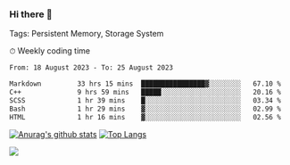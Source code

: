 ### Hi there 👋

Tags: Persistent Memory, Storage System

<!--

[![Anurag's github stats](https://github-readme-stats.vercel.app/api?username=wwyf)](https://github.com/anuraghazra/github-readme-stats)

[![Anurag's github stats](https://github-readme-stats.vercel.app/api?username=wwyf&count_private=true)](https://github.com/anuraghazra/github-readme-stats)


[![Top Langs](https://github-readme-stats.vercel.app/api/top-langs/?username=wwyf&count_private=true&&hide=jupyter%20notebook,html)](https://github.com/anuraghazra/github-readme-stats)



-->


⏱ Weekly coding time

<!--START_SECTION:waka-->

```txt
From: 18 August 2023 - To: 25 August 2023

Markdown         33 hrs 15 mins  ████████████████▓░░░░░░░░   67.10 %
C++              9 hrs 59 mins   █████░░░░░░░░░░░░░░░░░░░░   20.16 %
SCSS             1 hr 39 mins    █░░░░░░░░░░░░░░░░░░░░░░░░   03.34 %
Bash             1 hr 29 mins    ▓░░░░░░░░░░░░░░░░░░░░░░░░   02.99 %
HTML             1 hr 16 mins    ▓░░░░░░░░░░░░░░░░░░░░░░░░   02.56 %
```

<!--END_SECTION:waka-->



[![Anurag's github stats](https://github-readme-stats.vercel.app/api?username=wwyf&count_private=true&show_icons=true&hide_border=true)](https://github.com/anuraghazra/github-readme-stats) [![Top Langs](https://github-readme-stats.vercel.app/api/top-langs/?username=wwyf&count_private=true&hide=jupyter%20notebook,html,OpenEdge%20ABL&langs_count=10&layout=compact&hide_border=true)](https://github.com/anuraghazra/github-readme-stats)

<!--

[![willianrod's wakatime stats](https://github-readme-stats.vercel.app/api/wakatime?username=wwyf)](https://github.com/anuraghazra/github-readme-stats)


-->

![](https://hit.yhype.me/github/profile?user_id=23121291)
